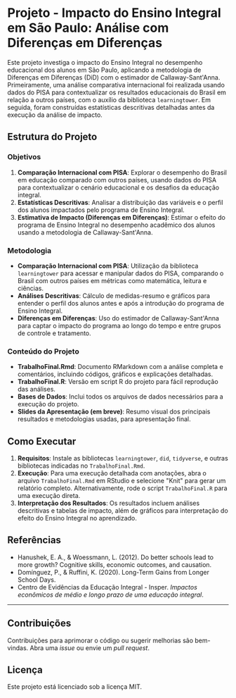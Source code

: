 # Projeto - Impacto do Ensino Integral em São Paulo: Análise com Diferenças em Diferenças

Este projeto investiga o impacto do Ensino Integral no desempenho educacional dos alunos em São Paulo, aplicando a metodologia de Diferenças em Diferenças (DiD) com o estimador de Callaway-Sant'Anna. Primeiramente, uma análise comparativa internacional foi realizada usando dados do PISA para contextualizar os resultados educacionais do Brasil em relação a outros países, com o auxílio da biblioteca `learningtower`. Em seguida, foram construídas estatísticas descritivas detalhadas antes da execução da análise de impacto.

## Estrutura do Projeto

### Objetivos

1. **Comparação Internacional com PISA**: Explorar o desempenho do Brasil em educação comparado com outros países, usando dados do PISA para contextualizar o cenário educacional e os desafios da educação integral.
2. **Estatísticas Descritivas**: Analisar a distribuição das variáveis e o perfil dos alunos impactados pelo programa de Ensino Integral.
3. **Estimativa de Impacto (Diferenças em Diferenças)**: Estimar o efeito do programa de Ensino Integral no desempenho acadêmico dos alunos usando a metodologia de Callaway-Sant'Anna.

### Metodologia

- **Comparação Internacional com PISA**: Utilização da biblioteca `learningtower` para acessar e manipular dados do PISA, comparando o Brasil com outros países em métricas como matemática, leitura e ciências.
- **Análises Descritivas**: Cálculo de medidas-resumo e gráficos para entender o perfil dos alunos antes e após a introdução do programa de Ensino Integral.
- **Diferenças em Diferenças**: Uso do estimador de Callaway-Sant'Anna para captar o impacto do programa ao longo do tempo e entre grupos de controle e tratamento.

### Conteúdo do Projeto

- **TrabalhoFinal.Rmd**: Documento RMarkdown com a análise completa e comentários, incluindo códigos, gráficos e explicações detalhadas.
- **TrabalhoFinal.R**: Versão em script R do projeto para fácil reprodução das análises.
- **Bases de Dados**: Inclui todos os arquivos de dados necessários para a execução do projeto.
- **Slides da Apresentação (em breve)**: Resumo visual dos principais resultados e metodologias usadas, para apresentação final.

## Como Executar

1. **Requisitos**: Instale as bibliotecas `learningtower`, `did`, `tidyverse`, e outras bibliotecas indicadas no `TrabalhoFinal.Rmd`.
2. **Execução**: Para uma execução detalhada com anotações, abra o arquivo `TrabalhoFinal.Rmd` em RStudio e selecione "Knit" para gerar um relatório completo. Alternativamente, rode o script `TrabalhoFinal.R` para uma execução direta.
3. **Interpretação dos Resultados**: Os resultados incluem análises descritivas e tabelas de impacto, além de gráficos para interpretação do efeito do Ensino Integral no aprendizado.

## Referências

- Hanushek, E. A., & Woessmann, L. (2012). Do better schools lead to more growth? Cognitive skills, economic outcomes, and causation.
- Domínguez, P., & Ruffini, K. (2020). Long-Term Gains from Longer School Days.
- Centro de Evidências da Educação Integral - Insper. *Impactos econômicos de médio e longo prazo de uma educação integral*.

---

## Contribuições

Contribuições para aprimorar o código ou sugerir melhorias são bem-vindas. Abra uma *issue* ou envie um *pull request*.

## Licença

Este projeto está licenciado sob a licença MIT.

